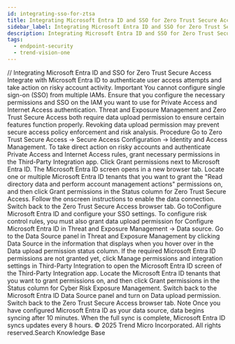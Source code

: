 ```yaml
---
id: integrating-sso-for-ztsa
title: Integrating Microsoft Entra ID and SSO for Zero Trust Secure Access
sidebar_label: Integrating Microsoft Entra ID and SSO for Zero Trust Secure Access
description: Integrating Microsoft Entra ID and SSO for Zero Trust Secure Access
tags:
  - endpoint-security
  - trend-vision-one
---
```


/*<![CDATA[*/ $('#title').html($('meta[name=map-description]').attr('content')); /*]]>*/ Integrating Microsoft Entra ID and SSO for Zero Trust Secure Access Integrate with Microsoft Entra ID to authenticate user access attempts and take action on risky account activity. Important You cannot configure single sign-on (SSO) from multiple IAMs. Ensure that you configure the necessary permissions and SSO on the IAM you want to use for Private Access and Internet Access authentication. Threat and Exposure Management and Zero Trust Secure Access both require data upload permission to ensure certain features function properly. Revoking data upload permission may prevent secure access policy enforcement and risk analysis. Procedure Go to Zero Trust Secure Access → Secure Access Configuration → Identity and Access Management. To take direct action on risky accounts and authenticate Private Access and Internet Access rules, grant necessary permissions in the Third-Party Integration app. Click Grant permissions next to Microsoft Entra ID. The Microsoft Entra ID screen opens in a new browser tab. Locate one or multiple Microsoft Entra ID tenants that you want to grant the "Read directory data and perform account management actions" permissions on, and then click Grant permissions in the Status column for Zero Trust Secure Access. Follow the onscreen instructions to enable the data connection. Switch back to the Zero Trust Secure Access browser tab. Go toConfigure Microsoft Entra ID and configure your SSO settings. To configure risk control rules, you must also grant data upload permission for Configure Microsoft Entra ID in Threat and Exposure Management → Data source. Go to the Data Source panel in Threat and Exposure Management by clicking Data Source in the information that displays when you hover over in the Data upload permission status column. If the required Microsoft Entra ID permissions are not granted yet, click Manage permissions and integration settings in Third-Party Integration to open the Microsoft Entra ID screen of the Third-Party Integration app. Locate the Microsoft Entra ID tenants that you want to grant permissions on, and then click Grant permissions in the Status column for Cyber Risk Exposure Management. Switch back to the Microsoft Entra ID Data Source panel and turn on Data upload permission. Switch back to the Zero Trust Secure Access browser tab. Note Once you have configured Microsoft Entra ID as your data source, data begins syncing after 10 minutes. When the full sync is complete, Microsoft Entra ID syncs updates every 8 hours. © 2025 Trend Micro Incorporated. All rights reserved.Search Knowledge Base